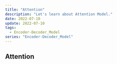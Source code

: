 ```yaml
---
title: "Attention"
description: "Let's learn about Attention Model."
date: 2022-07-10
update: 2022-07-10
tags:
  - Encoder-Decoder_Model
series: "Encoder-Decoder_Model"
---
```


## Attention